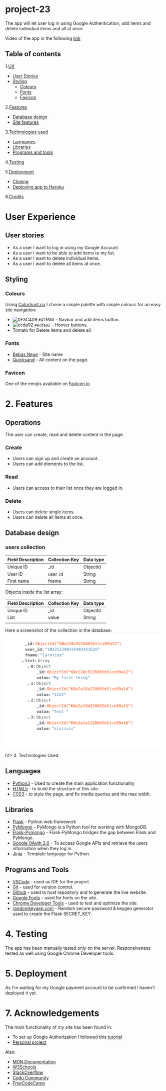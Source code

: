 # project-23

The app will let user log in using Google Authentication, add items and delete individual items and all at once.

Video of the app in the following [link](https://drive.google.com/file/d/1ca3xTW_A-Q5QBlI-CuV5N_JJ_xoYq_Gr/view?usp=sharing)

## Table of contents

1.[UX](#ux)

* [User Stories](#user-stories)
* [Styling](#styling)
  * [Colours](#colours)
  * [Fonts](#fonts)
  * [Favicon](#favicon)

2.[Features](#features)

* [Database design](#database-design)
* [Site features](#site-features)

3.[Technologies used](#technologies-used)

* [Languages](#languages)
* [Libraries](#libraries)
* [Programs and tools](#programs-and-tools)

4.[Testing](#testing)

5.[Deployment](#deployment)

* [Cloning](#cloning)
* [Deploying app to Heroku](#Deploying-app-to-Heroku)

6.[Credits](#credits)

<h1> User Experience </h1>

## **User stories**

* As a user I want to log in using my Google Account.
* As a user I want to be able to add items to my list.
* As a user I want to delete individual items.
* As a user I want to delete all items at once.

## **Styling**

### Colours

Using [Colorhunt.co](https://colorhunt.co) I chose a simple palette with simple colours for an easy site navigation:

* ![#F3C409](https://via.placeholder.com/15/F3C409/000000?text=+) `#413B88` - Navbar and add items button.
* ![ecda92](https://via.placeholder.com/15/ecda92/000000?text=+) `#ecda92` - Hoover buttons.
* Tomato for Delete items and delete all.

### Fonts

* [Bebas Neue](https://fonts.google.com/specimen/Bebas+Neue?query=bebas+) - Site name
* [Quicksand](https://fonts.google.com/specimen/Quicksand?query=quicksa) - All content on the page.

### Favicon

One of the emojis available on [Favicon.io](https://favicon.io/emoji-favicons/)

<h1> 2. Features </h1>

## Operations

The user can create, read and delete content in the page.

### Create

* Users can sign up and create an account.
* Users can add elements to the list.

### Read

* Users can access to their list once they are logged in.

### Delete

* Users can delete single items.
* Users can delete all items at once.

## Database design

### **users collection**

| Field Description | Collection Key | Data type |
| --- | --- | --- |
| Unique ID | _id | ObjectId |
| User ID | user_id | String |
| First name | fname | String |

Objects inside the list array:

| Field Description | Collection Key | Data type |
| --- | --- | --- |
| Unique ID | _id | ObjectId
| List | value | String |
|||

Here a screenshot of the collection in the database:
 <img src="static/images/DB.png" width=500 alt="example database">

h1> 3. Technologies Used </h1>

## Languages

* [Python3](https://www.python.org/) - Used to create the main application functionality
* [HTML5](https://www.w3schools.com/html/) -  to build the structure of this site.
* [CSS3](https://www.w3schools.com/css/) - to style the page, and fix media queries and the max width.

## Libraries

* [Flask](https://www.fullstackpython.com/flask.html) - Python web framework
* [PyMongo](https://pymongo.readthedocs.io/en/stable/) - PyMongo is a Python tool for working with MongoDB.
* [Flask-Pymongo](https://flask-pymongo.readthedocs.io/en/latest/) - Flask-PyMongo bridges the gap between Flask and PyMongo.
* [Google OAuth 2.0](https://developers.google.com/identity/protocols/oauth2) - To access Google APIs and retrieve the users information when they log in.
* [Jinja](https://jinja.palletsprojects.com/en/2.11.x/) - Template language for Python.

## Programs and Tools

* [VSCode](https://code.visualstudio.com/) - used as IDE for the project.
* [Git](https://git-scm.com/) - used for version control.
* [Github](https://github.com/) - used to host repository and to generate the live website.
* [Google Fonts](https://fonts.google.com) - used for fonts on the site.
* [Chrome Developer Tools](https://developers.google.com/web/tools/chrome-devtools) - used to test and optimize the site.
* [randomkeygen.com](https://randomkeygen.com/) - Random secure password & keygen generator used to create the Flask SECRET_KEY.

<h1> 4. Testing </h1>

The app has been manually tested only on the server.
Responsiveness tested as well using Google Chrome Developer tools.

<h1> 5. Deployment </h1>

As I'm waiting for my Google payment account to be confirmed I haven't deployed it yet.

<h1> 7. Acknowledgements </h1>

The main functionality of my site has been found in:

* To set up Google Authorization I followed this [tutorial](https://www.youtube.com/watch?v=FKgJEfrhU1E)
* [Personal project](https://github.com/CarolinaCobo/la-biblioteca-ms3)

Also: 
* [MDN Documentation](https://developer.mozilla.org/en-US/)
* [W3Schools](https://www.w3schools.com/)
* [StackOverflow](https://stackoverflow.com/)
* [Codú Community](https://www.youtube.com/channel/UCvI5azOD4eDumpshr00EfIw)
* [FreeCodeCamp](https://www.freecodecamp.org/)
